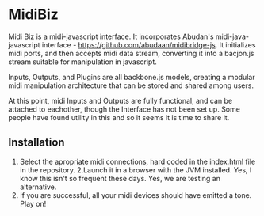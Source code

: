 MidiBiz
=======

Midi Biz is a midi-javascript interface. It incorporates Abudan's midi-java-javascript interface - https://github.com/abudaan/midibridge-js. It initializes midi ports, and then accepts midi data stream, converting it into a bacjon.js stream suitable for manipulation in javascript.

Inputs, Outputs, and Plugins are all backbone.js models, creating a modular midi manipulation architecture that can be stored and shared among users.

At this point, midi Inputs and Outputs are fully functional, and can be attached to eachother, though the Interface has not been set up. Some people have found utility in this and so it seems it is time to share it.

Installation
------------

1. Select the apropriate midi connections, hard coded in the index.html file in the repository. 
2.Launch it in a browser with the JVM installed. Yes, I know this isn't so frequent these days. Yes, we are testing an alternative.
3. If you are successful, all your midi devices should have emitted a tone. Play on!
